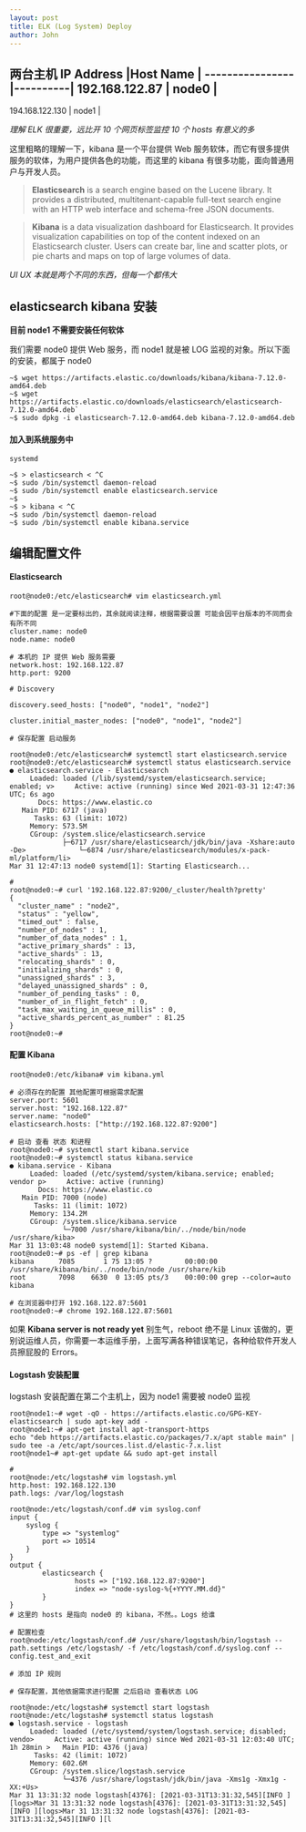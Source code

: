 ```yaml
---
layout: post
title: ELK (Log System) Deploy
author: John
---
```


两台主机
IP Address      |Host Name |
----------------|----------|
192.168.122.87  | node0    |
----------------------------
194.168.122.130 | node1    |

*理解 ELK 很重要，远比开 10 个网页标签监控 10 个 hosts 有意义的多*

这里粗略的理解一下，kibana 是一个平台提供 Web 服务软体，而它有很多提供服务的软体，为用户提供各色的功能，而这里的 kibana 有很多功能，面向普通用户与开发人员。

> **Elasticsearch** is a search engine based on the Lucene library. It provides a distributed, multitenant-capable full-text search engine with an HTTP web interface and schema-free JSON documents. 

> **Kibana** is a data visualization dashboard for Elasticsearch. It provides visualization capabilities on top of the content indexed on an Elasticsearch cluster. Users can create bar, line and scatter plots, or pie charts and maps on top of large volumes of data.

*UI UX 本就是两个不同的东西，但每一个都伟大*

## elasticsearch kibana 安装

**目前 node1 不需要安装任何软体**

我们需要 node0 提供 Web 服务，而 node1 就是被 LOG 监视的对象。所以下面的安装，都属于 node0

```
~$ wget https://artifacts.elastic.co/downloads/kibana/kibana-7.12.0-amd64.deb
~$ wget https://artifacts.elastic.co/downloads/elasticsearch/elasticsearch-7.12.0-amd64.deb`
~$ sudo dpkg -i elasticsearch-7.12.0-amd64.deb kibana-7.12.0-amd64.deb
```

#### 加入到系统服务中

`systemd`

```
~$ > elasticsearch < ^C
~$ sudo /bin/systemctl daemon-reload
~$ sudo /bin/systemctl enable elasticsearch.service
~$
~$ > kibana < ^C
~$ sudo /bin/systemctl daemon-reload
~$ sudo /bin/systemctl enable kibana.service
```

## 编辑配置文件

#### Elasticsearch

```
root@node0:/etc/elasticsearch# vim elasticsearch.yml

#下面的配置 是一定要标出的，其余就阅读注释，根据需要设置 可能会因平台版本的不同而会有所不同
cluster.name: node0
node.name: node0

# 本机的 IP 提供 Web 服务需要
network.host: 192.168.122.87
http.port: 9200

# Discovery

discovery.seed_hosts: ["node0", "node1", "node2"]

cluster.initial_master_nodes: ["node0", "node1", "node2"]

# 保存配置 启动服务

root@node0:/etc/elasticsearch# systemctl start elasticsearch.service
root@node0:/etc/elasticsearch# systemctl status elasticsearch.service
● elasticsearch.service - Elasticsearch
     Loaded: loaded (/lib/systemd/system/elasticsearch.service; enabled; v>     Active: active (running) since Wed 2021-03-31 12:47:36 UTC; 6s ago
       Docs: https://www.elastic.co
   Main PID: 6717 (java)
      Tasks: 63 (limit: 1072)
     Memory: 573.5M
     CGroup: /system.slice/elasticsearch.service
             ├─6717 /usr/share/elasticsearch/jdk/bin/java -Xshare:auto -De>             └─6874 /usr/share/elasticsearch/modules/x-pack-ml/platform/li>
Mar 31 12:47:13 node0 systemd[1]: Starting Elasticsearch...

#
root@node0:~# curl '192.168.122.87:9200/_cluster/health?pretty'
{
  "cluster_name" : "node2",
  "status" : "yellow",
  "timed_out" : false,
  "number_of_nodes" : 1,
  "number_of_data_nodes" : 1,
  "active_primary_shards" : 13,
  "active_shards" : 13,
  "relocating_shards" : 0,
  "initializing_shards" : 0,
  "unassigned_shards" : 3,
  "delayed_unassigned_shards" : 0,
  "number_of_pending_tasks" : 0,
  "number_of_in_flight_fetch" : 0,
  "task_max_waiting_in_queue_millis" : 0,
  "active_shards_percent_as_number" : 81.25
}
root@node0:~#
```

#### 配置 Kibana

```
root@node0:/etc/kibana# vim kibana.yml

# 必须存在的配置 其他配置可根据需求配置
server.port: 5601
server.host: "192.168.122.87"
server.name: "node0"
elasticsearch.hosts: ["http://192.168.122.87:9200"]

# 启动 查看 状态 和进程
root@node0:~# systemctl start kibana.service
root@node0:~# systemctl status kibana.service
● kibana.service - Kibana
     Loaded: loaded (/etc/systemd/system/kibana.service; enabled; vendor p>     Active: active (running)
       Docs: https://www.elastic.co
   Main PID: 7000 (node)
      Tasks: 11 (limit: 1072)
     Memory: 134.2M
     CGroup: /system.slice/kibana.service
             └─7000 /usr/share/kibana/bin/../node/bin/node /usr/share/kiba>
Mar 31 13:03:48 node0 systemd[1]: Started Kibana.
root@node0:~# ps -ef | grep kibana
kibana      7085       1 75 13:05 ?        00:00:00 /usr/share/kibana/bin/../node/bin/node /usr/share/kib
root        7098    6630  0 13:05 pts/3    00:00:00 grep --color=auto kibana
```
```
# 在浏览器中打开 192.168.122.87:5601
root@node0:~# chrome 192.168.122.87:5601
```

如果 **Kibana server is not ready yet** 别生气，reboot 绝不是 Linux 该做的，更别说运维人员，你需要一本运维手册，上面写满各种错误笔记，各种给软件开发人员擦屁股的 Errors。

[]()

#### Logstash 安装配置

logstash 安装配置在第二个主机上，因为 node1 需要被 node0 监视

```
root@node1:~# wget -qO - https://artifacts.elastic.co/GPG-KEY-elasticsearch | sudo apt-key add -
root@node1:~# apt-get install apt-transport-https
echo "deb https://artifacts.elastic.co/packages/7.x/apt stable main" | sudo tee -a /etc/apt/sources.list.d/elastic-7.x.list
root@node1~# apt-get update && sudo apt-get install 

#
root@node:/etc/logstash# vim logstash.yml
http.host: 192.168.122.130
path.logs: /var/log/logstash

root@node:/etc/logstash/conf.d# vim syslog.conf
input {
    syslog {
        type => "systemlog"
        port => 10514
    }
}
output {
        elasticsearch {
                hosts => ["192.168.122.87:9200"]
                index => "node-syslog-%{+YYYY.MM.dd}"
        }
}
# 这里的 hosts 是指向 node0 的 kibana，不然。。Logs 给谁

# 配置检查
root@node:/etc/logstash/conf.d# /usr/share/logstash/bin/logstash --path.settings /etc/logstash/ -f /etc/logstash/conf.d/syslog.conf --config.test_and_exit

# 添加 IP 规则

# 保存配置，其他依据需求进行配置 之后启动 查看状态 LOG

root@node:/etc/logstash# systemctl start logstash
root@node:/etc/logstash# systemctl status logstash
● logstash.service - logstash
     Loaded: loaded (/etc/systemd/system/logstash.service; disabled; vendo>     Active: active (running) since Wed 2021-03-31 12:03:40 UTC; 1h 28min >   Main PID: 4376 (java)
      Tasks: 42 (limit: 1072)
     Memory: 602.6M
     CGroup: /system.slice/logstash.service
             └─4376 /usr/share/logstash/jdk/bin/java -Xms1g -Xmx1g -XX:+Us>
Mar 31 13:31:32 node logstash[4376]: [2021-03-31T13:31:32,545][INFO ][logs>Mar 31 13:31:32 node logstash[4376]: [2021-03-31T13:31:32,545][INFO ][logs>Mar 31 13:31:32 node logstash[4376]: [2021-03-31T13:31:32,545][INFO ][l
```
